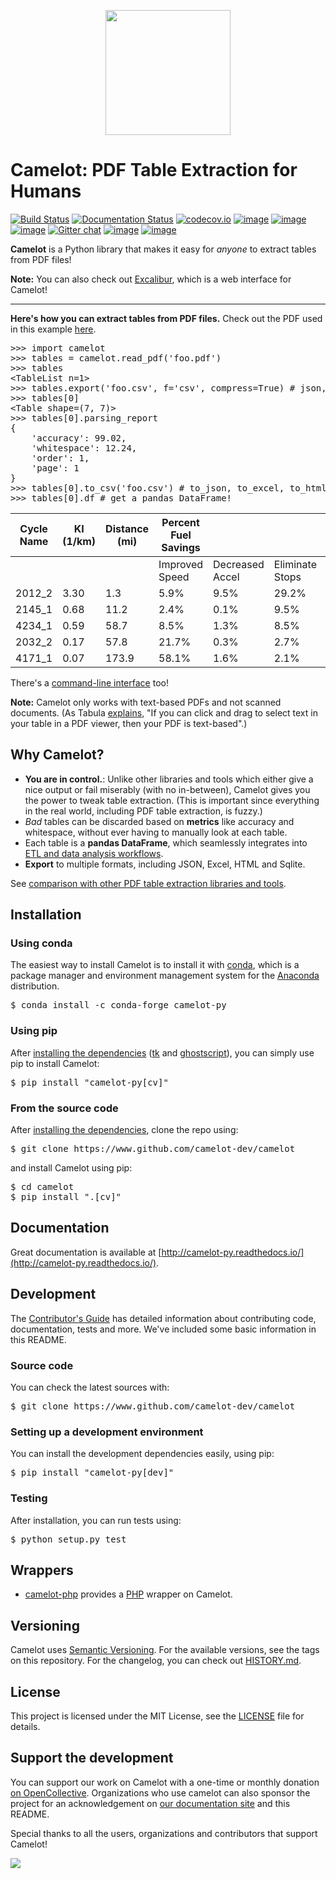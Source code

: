<p align="center">
   <img src="https://raw.githubusercontent.com/camelot-dev/camelot/master/docs/_static/camelot.png" width="200">
</p>

# Camelot: PDF Table Extraction for Humans

[![Build Status](https://travis-ci.org/camelot-dev/camelot.svg?branch=master)](https://travis-ci.org/camelot-dev/camelot) [![Documentation Status](https://readthedocs.org/projects/camelot-py/badge/?version=master)](https://camelot-py.readthedocs.io/en/master/)
 [![codecov.io](https://codecov.io/github/camelot-dev/camelot/badge.svg?branch=master&service=github)](https://codecov.io/github/camelot-dev/camelot?branch=master)
 [![image](https://img.shields.io/pypi/v/camelot-py.svg)](https://pypi.org/project/camelot-py/) [![image](https://img.shields.io/pypi/l/camelot-py.svg)](https://pypi.org/project/camelot-py/) [![image](https://img.shields.io/pypi/pyversions/camelot-py.svg)](https://pypi.org/project/camelot-py/) [![Gitter chat](https://badges.gitter.im/camelot-dev/Lobby.png)](https://gitter.im/camelot-dev/Lobby)
[![image](https://img.shields.io/badge/code%20style-black-000000.svg)](https://github.com/ambv/black) [![image](https://img.shields.io/badge/continous%20quality-deepsource-lightgrey)](https://deepsource.io/gh/camelot-dev/camelot/?ref=repository-badge)


**Camelot** is a Python library that makes it easy for *anyone* to extract tables from PDF files!

**Note:** You can also check out [Excalibur](https://github.com/camelot-dev/excalibur), which is a web interface for Camelot!

---

**Here's how you can extract tables from PDF files.** Check out the PDF used in this example [here](https://github.com/camelot-dev/camelot/blob/master/docs/_static/pdf/foo.pdf).

<pre>
>>> import camelot
>>> tables = camelot.read_pdf('foo.pdf')
>>> tables
&lt;TableList n=1&gt;
>>> tables.export('foo.csv', f='csv', compress=True) # json, excel, html, sqlite
>>> tables[0]
&lt;Table shape=(7, 7)&gt;
>>> tables[0].parsing_report
{
    'accuracy': 99.02,
    'whitespace': 12.24,
    'order': 1,
    'page': 1
}
>>> tables[0].to_csv('foo.csv') # to_json, to_excel, to_html, to_sqlite
>>> tables[0].df # get a pandas DataFrame!
</pre>

| Cycle Name | KI (1/km) | Distance (mi) | Percent Fuel Savings |                 |                 |                |
|------------|-----------|---------------|----------------------|-----------------|-----------------|----------------|
|            |           |               | Improved Speed       | Decreased Accel | Eliminate Stops | Decreased Idle |
| 2012_2     | 3.30      | 1.3           | 5.9%                 | 9.5%            | 29.2%           | 17.4%          |
| 2145_1     | 0.68      | 11.2          | 2.4%                 | 0.1%            | 9.5%            | 2.7%           |
| 4234_1     | 0.59      | 58.7          | 8.5%                 | 1.3%            | 8.5%            | 3.3%           |
| 2032_2     | 0.17      | 57.8          | 21.7%                | 0.3%            | 2.7%            | 1.2%           |
| 4171_1     | 0.07      | 173.9         | 58.1%                | 1.6%            | 2.1%            | 0.5%           |

There's a [command-line interface](https://camelot-py.readthedocs.io/en/master/user/cli.html) too!

**Note:** Camelot only works with text-based PDFs and not scanned documents. (As Tabula [explains](https://github.com/tabulapdf/tabula#why-tabula), "If you can click and drag to select text in your table in a PDF viewer, then your PDF is text-based".)

## Why Camelot?

- **You are in control.**: Unlike other libraries and tools which either give a nice output or fail miserably (with no in-between), Camelot gives you the power to tweak table extraction. (This is important since everything in the real world, including PDF table extraction, is fuzzy.)
- *Bad* tables can be discarded based on **metrics** like accuracy and whitespace, without ever having to manually look at each table.
- Each table is a **pandas DataFrame**, which seamlessly integrates into [ETL and data analysis workflows](https://gist.github.com/vinayak-mehta/e5949f7c2410a0e12f25d3682dc9e873).
- **Export** to multiple formats, including JSON, Excel, HTML and Sqlite.

See [comparison with other PDF table extraction libraries and tools](https://github.com/camelot-dev/camelot/wiki/Comparison-with-other-PDF-Table-Extraction-libraries-and-tools).

## Installation

### Using conda

The easiest way to install Camelot is to install it with [conda](https://conda.io/docs/), which is a package manager and  environment management system for the [Anaconda](http://docs.continuum.io/anaconda/) distribution.

<pre>
$ conda install -c conda-forge camelot-py
</pre>

### Using pip

After [installing the dependencies](https://camelot-py.readthedocs.io/en/master/user/install-deps.html) ([tk](https://packages.ubuntu.com/bionic/python/python-tk) and [ghostscript](https://www.ghostscript.com/)), you can simply use pip to install Camelot:

<pre>
$ pip install "camelot-py[cv]"
</pre>

### From the source code

After [installing the dependencies](https://camelot-py.readthedocs.io/en/master/user/install.html#using-pip), clone the repo using:

<pre>
$ git clone https://www.github.com/camelot-dev/camelot
</pre>

and install Camelot using pip:

<pre>
$ cd camelot
$ pip install ".[cv]"
</pre>

## Documentation

Great documentation is available at [http://camelot-py.readthedocs.io/](http://camelot-py.readthedocs.io/).

## Development

The [Contributor's Guide](https://camelot-py.readthedocs.io/en/master/dev/contributing.html) has detailed information about contributing code, documentation, tests and more. We've included some basic information in this README.

### Source code

You can check the latest sources with:

<pre>
$ git clone https://www.github.com/camelot-dev/camelot
</pre>

### Setting up a development environment

You can install the development dependencies easily, using pip:

<pre>
$ pip install "camelot-py[dev]"
</pre>

### Testing

After installation, you can run tests using:

<pre>
$ python setup.py test
</pre>

## Wrappers

- [camelot-php](https://github.com/randomstate/camelot-php) provides a [PHP](https://www.php.net/) wrapper on Camelot.

## Versioning

Camelot uses [Semantic Versioning](https://semver.org/). For the available versions, see the tags on this repository. For the changelog, you can check out [HISTORY.md](https://github.com/camelot-dev/camelot/blob/master/HISTORY.md).

## License

This project is licensed under the MIT License, see the [LICENSE](https://github.com/camelot-dev/camelot/blob/master/LICENSE) file for details.

## Support the development

You can support our work on Camelot with a one-time or monthly donation [on OpenCollective](https://opencollective.com/camelot). Organizations who use camelot can also sponsor the project for an acknowledgement on [our documentation site](https://camelot-py.readthedocs.io/en/master/) and this README.

Special thanks to all the users, organizations and contributors that support Camelot!

<img src="https://user-images.githubusercontent.com/408863/66741678-a78ab780-ee93-11e9-8d90-b274af222339.png" align="centre" />
